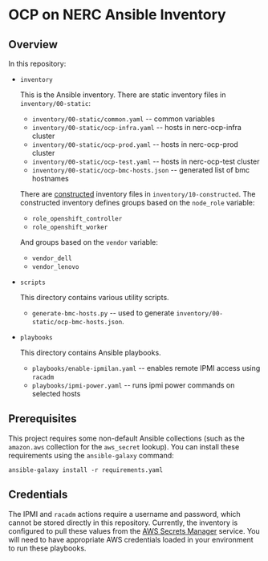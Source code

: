 # OCP on NERC Ansible Inventory

## Overview

In this repository:

- `inventory`

  This is the Ansible inventory. There are static inventory files in
  `inventory/00-static`:

    - `inventory/00-static/common.yaml` -- common variables
    - `inventory/00-static/ocp-infra.yaml` -- hosts in nerc-ocp-infra cluster
    - `inventory/00-static/ocp-prod.yaml` -- hosts in nerc-ocp-prod cluster
    - `inventory/00-static/ocp-test.yaml` -- hosts in nerc-ocp-test cluster
    - `inventory/00-static/ocp-bmc-hosts.json` -- generated list of bmc hostnames

  There are [constructed][] inventory files in `inventory/10-constructed`. The constructed inventory defines
  groups based on the `node_role` variable:

  [constructed]: https://docs.ansible.com/ansible/latest/collections/ansible/builtin/constructed_inventory.html

    - `role_openshift_controller`
    - `role_openshift_worker`

  And groups based on the `vendor` variable:

    - `vendor_dell`
    - `vendor_lenovo`

- `scripts`

  This directory contains various utility scripts.

  - `generate-bmc-hosts.py` -- used to generate 
    `inventory/00-static/ocp-bmc-hosts.json`.

- `playbooks`

  This directory contains Ansible playbooks.

  - `playbooks/enable-ipmilan.yaml` -- enables remote IPMI access using `racadm`
  - `playbooks/ipmi-power.yaml` -- runs ipmi power commands on selected hosts

## Prerequisites

This project requires some non-default Ansible collections (such as the `amazon.aws` collection for the `aws_secret` lookup). You can install these requirements using the `ansible-galaxy` command:

```
ansible-galaxy install -r requirements.yaml
```

## Credentials

The IPMI and `racadm` actions require a username and password, which cannot be stored directly in this repository. Currently, the inventory is configured to pull these values from the [AWS Secrets Manager][] service. You will need to have appropriate AWS credentials loaded in your environment to run these playbooks.

[aws secrets manager]: https://aws.amazon.com/secrets-manager/
